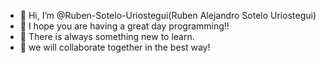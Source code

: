 - 👋 Hi, I’m @Ruben-Sotelo-Uriostegui(Ruben Alejandro Sotelo Uriostegui)
- 👀 I hope you are having a great day programming!!
- 🌱 There is always something new to learn.
- 💞️ we will collaborate together in the best way!

<!---
Ruben-Sotelo-Uriostegui/Ruben-Sotelo-Uriostegui is a ✨ special ✨ repository because its `README.md` (this file) appears on your GitHub profile.
You can click the Preview link to take a look at your changes.
--->
